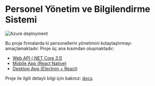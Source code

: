 # Personel Yönetim ve Bilgilendirme Sistemi

![Azure deployment](https://github.com/seyyitatim/PersonelYonetimBilgilendirmeSistemi/workflows/Azure%20deployment/badge.svg)

Bu proje firmalarda ki personellerin yönetimini kolaylaştırmayı amaçlamaktadır.
Proje üç ana kısımdan oluşmaktadır;

-   [Web API (.NET Core 3.1)](https://github.com/seyyitatim/PersonelYonetimBilgilendirmeSistemi/tree/master/backend)
-   [Mobile App (React Native)](https://github.com/seyyitatim/PersonelYonetimBilgilendirmeSistemi/tree/master/mobile)
-   [Desktop App (Electron + React)](https://github.com/seyyitatim/PersonelYonetimBilgilendirmeSistemi/tree/master/desktop)

Proje ile ilgili detaylı bilgi için bakınız: [docs](docs/README.md).
